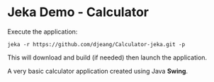 # Jeka Demo - Calculator

Execute the application:

```shell
jeka -r https://github.com/djeang/Calculator-jeka.git -p
```

This will download and build (if needed) then launch the application.


A very basic calculator application created using Java **Swing**. 
